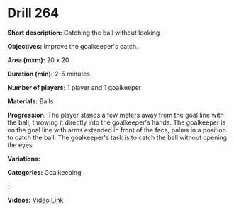 # Drill 264

**Short description:**
Catching the ball without looking

**Objectives:**
Improve the goalkeeper's catch.

**Area (mxm):**
20 x 20

**Duration (min):**
2-5 minutes

**Number of players:**
1 player and 1 goalkeeper

**Materials:**
Balls

**Progression:**
The player stands a few meters away from the goal line with the ball, throwing it directly into the goalkeeper's hands. The goalkeeper is on the goal line with arms extended in front of the face, palms in a position to catch the ball. The goalkeeper's task is to catch the ball without opening the eyes.

**Variations:**


**Categories:**
Goalkeeping

**:**


**Videos:**
[Video Link](https://www.youtube.com/embed/Vhg17mzduFA)

